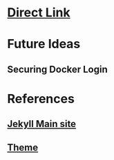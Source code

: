 # [ Direct Link ](https://jmalacho.github.io/)
# Future Ideas
## Securing Docker Login

# References
## [Jekyll Main site](https://jekyllrb.com/)
## [Theme](https://pages-themes.github.io/cayman/ )


